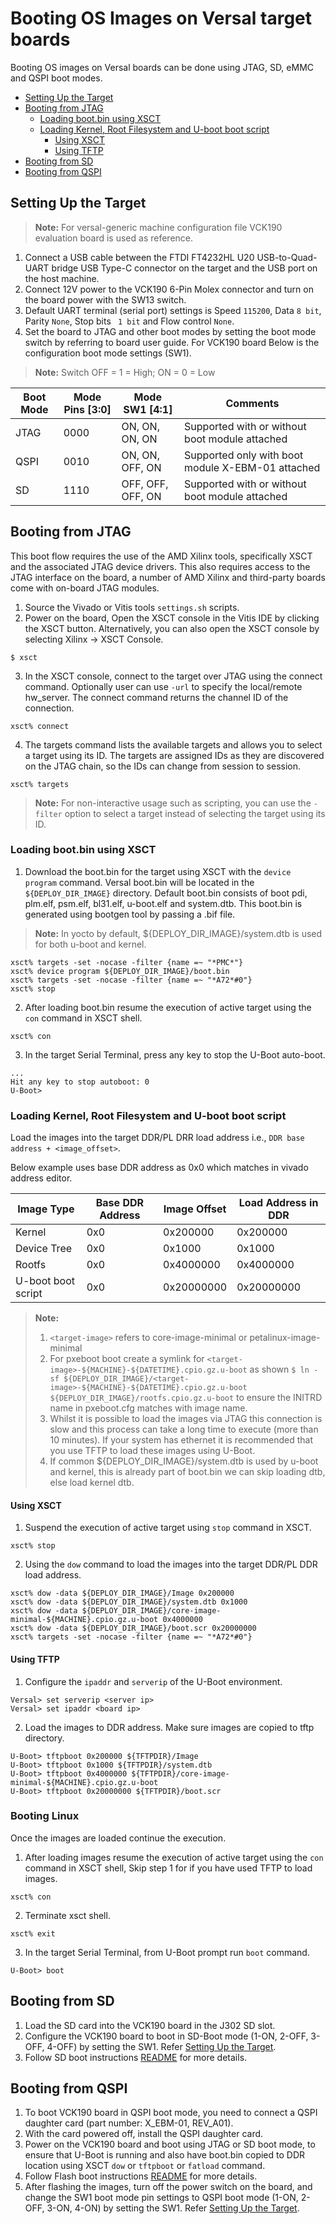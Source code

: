 # Booting OS Images on Versal target boards

Booting OS images on Versal boards can be done using JTAG, SD, eMMC and QSPI boot
modes.

* [Setting Up the Target](#setting-up-the-target)
* [Booting from JTAG](#booting-from-jtag)
  * [Loading boot.bin using XSCT](#loading-bootbin-using-xsct)
  * [Loading Kernel, Root Filesystem and U-boot boot script](#loading-kernel-root-filesystem-and-u-boot-boot-script)
    * [Using XSCT](#using-xsct)
    * [Using TFTP](#using-tftp)
* [Booting from SD](#booting-from-sd)
* [Booting from QSPI](#booting-from-qspi)

## Setting Up the Target

> **Note:** For versal-generic machine configuration file VCK190 evaluation 
> board is used as reference.

1. Connect a USB cable between the FTDI FT4232HL U20 USB-to-Quad-UART bridge USB
   Type-C connector on the target and the USB port on the host machine.
2. Connect 12V power to the VCK190 6-Pin Molex connector and turn on the board
   power with the SW13 switch.
3. Default UART terminal (serial port) settings is Speed `115200`, Data `8 bit`,
   Parity `None`, Stop bits ` 1 bit` and Flow control `None`.
4. Set the board to JTAG and other boot modes by setting the boot mode switch by 
   referring to board user guide. For VCK190 board Below is the configuration 
   boot mode settings (SW1).

> **Note:** Switch OFF = 1 = High; ON = 0 = Low

| Boot Mode | Mode Pins [3:0] | Mode SW1 [4:1]    | Comments                                          |
|-----------|-----------------|-------------------|---------------------------------------------------|
| JTAG      | 0000            | ON, ON, ON, ON    | Supported with or without boot module attached    |
| QSPI      | 0010            | ON, ON, OFF, ON   | Supported only with boot module X-EBM-01 attached |
| SD        | 1110            | OFF, OFF, OFF, ON | Supported with or without boot module attached    |

## Booting from JTAG

This boot flow requires the use of the AMD Xilinx tools, specifically XSCT and 
the associated JTAG device drivers. This also requires access to the JTAG interface
on the board, a number of AMD Xilinx and third-party boards come with on-board JTAG
modules.

1. Source the Vivado or Vitis tools `settings.sh` scripts.
2. Power on the board, Open the XSCT console in the Vitis IDE by clicking the
   XSCT button. Alternatively, you can also open the XSCT console by selecting
   Xilinx -> XSCT Console.
```
$ xsct
```
3. In the XSCT console, connect to the target over JTAG using the connect command.
   Optionally user can use `-url` to specify the local/remote hw_server. The 
   connect command returns the channel ID of the connection.
```
xsct% connect
```
4. The targets command lists the available targets and allows you to select a
   target using its ID. The targets are assigned IDs as they are discovered on
   the JTAG chain, so the IDs can change from session to session.
```
xsct% targets
```

> **Note:** For non-interactive usage such as scripting, you can use the `-filter`
   option to select a target instead of selecting the target using its ID.

### Loading boot.bin using XSCT

1. Download the boot.bin for the target using XSCT with the `device program` command.
Versal boot.bin will be located in the `${DEPLOY_DIR_IMAGE}` directory. Default
boot.bin consists of boot pdi, plm.elf, psm.elf, bl31.elf, u-boot.elf and 
system.dtb. This boot.bin is generated using bootgen tool by passing a .bif file.

> **Note:** In yocto by default, ${DEPLOY_DIR_IMAGE}/system.dtb is used for both
> u-boot and kernel.

```
xsct% targets -set -nocase -filter {name =~ "*PMC*"}
xsct% device program ${DEPLOY_DIR_IMAGE}/boot.bin
xsct% targets -set -nocase -filter {name =~ "*A72*#0"}
xsct% stop
```
2. After loading boot.bin resume the execution of active target using the `con`
command in XSCT shell.
```
xsct% con
```
3. In the target Serial Terminal, press any key to stop the U-Boot auto-boot.
```
...
Hit any key to stop autoboot: 0
U-Boot>
```

### Loading Kernel, Root Filesystem and U-boot boot script

Load the images into the target DDR/PL DRR load address i.e.,
`DDR base address + <image_offset>`. 

Below example uses base DDR address as 0x0 which matches in vivado address editor.

| Image Type         | Base DDR Address | Image Offset | Load Address in DDR |
|--------------------|------------------|--------------|---------------------|
| Kernel             | 0x0              | 0x200000     | 0x200000            |
| Device Tree        | 0x0              | 0x1000       | 0x1000              |
| Rootfs             | 0x0              | 0x4000000    | 0x4000000           |
| U-boot boot script | 0x0              | 0x20000000   | 0x20000000          |

> **Note:** 
> 1. `<target-image>` refers to core-image-minimal or petalinux-image-minimal
> 2. For pxeboot boot create a symlink for `<target-image>-${MACHINE}-${DATETIME}.cpio.gz.u-boot`
> as shown `$ ln -sf ${DEPLOY_DIR_IMAGE}/<target-image>-${MACHINE}-${DATETIME}.cpio.gz.u-boot ${DEPLOY_DIR_IMAGE}/rootfs.cpio.gz.u-boot`
> to ensure the INITRD name in pxeboot.cfg matches with image name.
> 3. Whilst it is possible to load the images via JTAG this connection is slow and
this process can take a long time to execute (more than 10 minutes). If your
system has ethernet it is recommended that you use TFTP to load these images
using U-Boot. 
> 4. If common ${DEPLOY_DIR_IMAGE}/system.dtb is used by u-boot and kernel, this
> is already part of boot.bin we can skip loading dtb, else load kernel dtb.

#### Using XSCT

1. Suspend the execution of active target using `stop` command in XSCT.
```
xsct% stop
```
2. Using the `dow` command to load the images into the target DDR/PL DDR load 
   address.
```
xsct% dow -data ${DEPLOY_DIR_IMAGE}/Image 0x200000
xsct% dow -data ${DEPLOY_DIR_IMAGE}/system.dtb 0x1000
xsct% dow -data ${DEPLOY_DIR_IMAGE}/core-image-minimal-${MACHINE}.cpio.gz.u-boot 0x4000000
xsct% dow -data ${DEPLOY_DIR_IMAGE}/boot.scr 0x20000000
xsct% targets -set -nocase -filter {name =~ "*A72*#0"}
```

#### Using TFTP

1. Configure the `ipaddr` and `serverip` of the U-Boot environment. 
```
Versal> set serverip <server ip>
Versal> set ipaddr <board ip>
```
2. Load the images to DDR address. Make sure images are copied to tftp directory.
```
U-Boot> tftpboot 0x200000 ${TFTPDIR}/Image
U-Boot> tftpboot 0x1000 ${TFTPDIR}/system.dtb
U-Boot> tftpboot 0x4000000 ${TFTPDIR}/core-image-minimal-${MACHINE}.cpio.gz.u-boot
U-Boot> tftpboot 0x20000000 ${TFTPDIR}/boot.scr

```
### Booting Linux

Once the images are loaded continue the execution.

1. After loading images resume the execution of active target using the `con`
command in XSCT shell, Skip step 1 for if you have used TFTP to load images.
```
xsct% con
```
2. Terminate xsct shell.
```
xsct% exit
```
3. In the target Serial Terminal, from U-Boot prompt run `boot` command.
```
U-Boot> boot
```

## Booting from SD

1. Load the SD card into the VCK190 board in the J302 SD slot.
2. Configure the VCK190 board to boot in SD-Boot mode (1-ON, 2-OFF, 3-OFF, 4-OFF)
   by setting the SW1. Refer [Setting Up the Target](#setting-up-the-target).
3. Follow SD boot instructions [README](README.booting.storage.md) for more details.

## Booting from QSPI

1. To boot VCK190 board in QSPI boot mode, you need to connect a QSPI daughter
   card (part number: X_EBM-01, REV_A01).
2. With the card powered off, install the QSPI daughter card.
3. Power on the VCK190 board and boot using JTAG or SD boot mode, to ensure that
   U-Boot is running and also have boot.bin copied to DDR location using XSCT
   `dow` or `tftpboot` or `fatload` command.
4. Follow Flash boot instructions [README](README.booting.flash.md) for more details.
5. After flashing the images, turn off the power switch on the board, and change
   the SW1 boot mode pin settings to QSPI boot mode (1-ON, 2-OFF, 3-ON, 4-ON) by
   setting the SW1. Refer [Setting Up the Target](#setting-up-the-target).